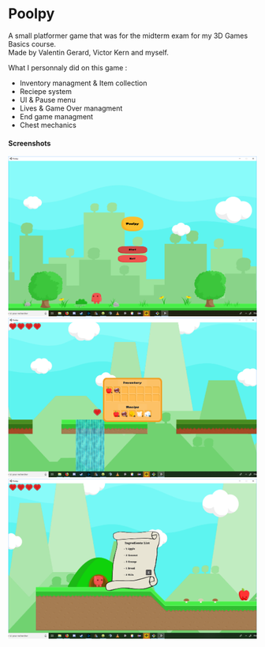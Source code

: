 # Poolpy

A small platformer game that was for the midterm exam for my 3D Games Basics course.<br/>
Made by Valentin Gerard, Victor Kern and myself.

What I personnaly did on this game : 

- Inventory managment & Item collection 
- Reciepe system
- UI & Pause menu
- Lives & Game Over managment
- End game managment 
- Chest mechanics

#### Screenshots
![Start Menu](https://raw.githubusercontent.com/schinma/Poolpy/master/screenshots/Poulpy_start_menu.PNG)
![Inventory](https://raw.githubusercontent.com/schinma/Poolpy/master/screenshots/Poolpy_inventory.PNG)
![Ingredient list](https://raw.githubusercontent.com/schinma/Poolpy/master/screenshots/Poolpy_ingerdients_list.PNG)


